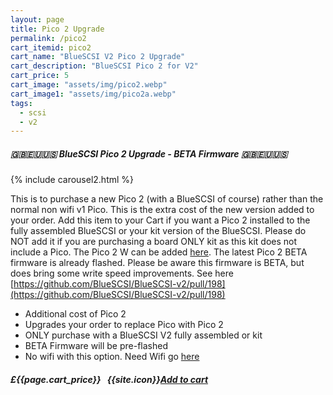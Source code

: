 ```yaml
---
layout: page
title: Pico 2 Upgrade
permalink: /pico2
cart_itemid: pico2
cart_name: "BlueSCSI V2 Pico 2 Upgrade"
cart_description: "BlueSCSI Pico 2 for V2"
cart_price: 5
cart_image: "assets/img/pico2.webp"
cart_image1: "assets/img/pico2a.webp"
tags: 
  - scsi
  - v2
---
```


##### 🇬🇧🇪🇺🇺🇸 BlueSCSI Pico 2 Upgrade - BETA Firmware 🇬🇧🇪🇺🇺🇸

{% include carousel2.html %}

This is to purchase a new Pico 2 (with a BlueSCSI of course) rather than the normal non wifi v1 Pico. This is the extra cost of the new version added to your order. Add this item to your Cart if you want a Pico 2 installed to the fully assembled BlueSCSI or your kit version of the BlueSCSI. Please do NOT add it if you are purchasing a board ONLY kit as this kit does not include a Pico. The Pico 2 W can be added [here](/pico2w). The latest Pico 2 BETA firmware is already flashed. Please be aware this firmware is BETA, but does bring some write speed improvements. See here [https://github.com/BlueSCSI/BlueSCSI-v2/pull/198](https://github.com/BlueSCSI/BlueSCSI-v2/pull/198)

* Additional cost of Pico 2
* Upgrades your order to replace Pico with Pico 2
* ONLY purchase with a BlueSCSI V2 fully assembled or kit
* BETA Firmware will be pre-flashed
* No wifi with this option. Need Wifi go [here](/pico2w)

##### £{{page.cart_price}} &nbsp; {{site.icon}}[Add to cart](/cart#{{page.cart_itemid}})